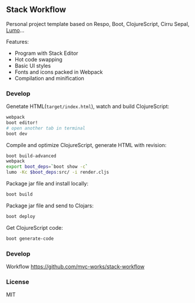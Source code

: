 
Stack Workflow
----

Personal project template based on Respo, Boot, ClojureScript, Cirru Sepal, [Lumo][lumo]...

[lumo]: https://github.com/anmonteiro/lumo/tree/master/src/cljs/lumo

Features:

* Program with Stack Editor
* Hot code swapping
* Basic UI styles
* Fonts and icons packed in Webpack
* Compilation and minification

### Develop

Genetate HTML(`target/index.html`), watch and build ClojureScript:

```bash
webpack
boot editor!
# open another tab in terminal
boot dev
```

Compile and optimize ClojureScript, generate HTML with revision:

```bash
boot build-advanced
webpack
export boot_deps=`boot show -c`
lumo -Kc $boot_deps:src/ -i render.cljs
```

Package jar file and install locally:

```bash
boot build
```

Package jar file and send to Clojars:

```bash
boot deploy
```

Get ClojureScript code:

```bash
boot generate-code
```

### Develop

Workflow https://github.com/mvc-works/stack-workflow

### License

MIT
